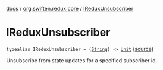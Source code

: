 [docs](../index.md) / [org.swiften.redux.core](index.md) / [IReduxUnsubscriber](./-i-redux-unsubscriber.md)

# IReduxUnsubscriber

`typealias IReduxUnsubscriber = (`[`String`](https://kotlinlang.org/api/latest/jvm/stdlib/kotlin/-string/index.html)`) -> `[`Unit`](https://kotlinlang.org/api/latest/jvm/stdlib/kotlin/-unit/index.html) [(source)](https://github.com/protoman92/KotlinRedux/tree/master/common/common-core/src/main/kotlin/org/swiften/redux/core/Core.kt#L33)

Unsubscribe from state updates for a specified subscriber id.

